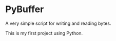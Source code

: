 # PyBuffer
A very simple script for writing and reading bytes.

This is my first project using Python.
